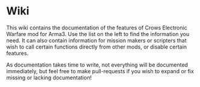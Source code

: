 # Wiki

This wiki contains the documentation of the features of Crows Electronic Warfare mod for Arma3. Use the list on the left to find the information you need. It can also contain information for mission makers or scripters that wish to call certain functions directly from other mods, or disable certain features. 

As documentation takes time to write, not everything will be documented immediately, but feel free to make pull-requests if you wish to expand or fix missing or lacking documentation!

